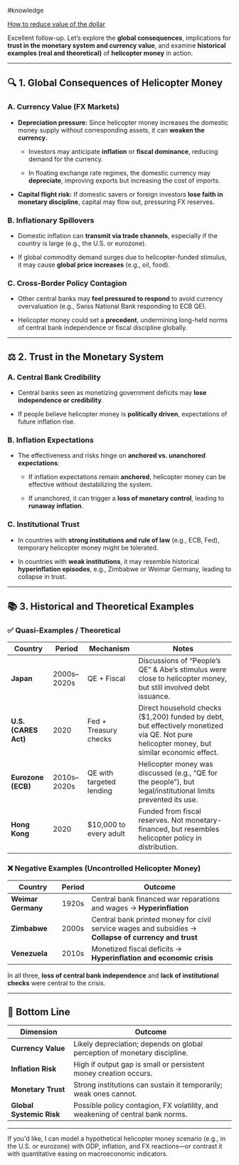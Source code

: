 \#knowledge

[How to reduce value of the dollar](How%20to%20reduce%20value%20of%20the%20dollar.md)

Excellent follow-up. Let’s explore the **global consequences**, implications for **trust in the monetary system and currency value**, and examine **historical examples (real and theoretical)** of **helicopter money** in action.

---

## 🔍 **1. Global Consequences of Helicopter Money**

### **A. Currency Value (FX Markets)**

* **Depreciation pressure:** Since helicopter money increases the domestic money supply without corresponding assets, it can **weaken the currency**.
  
  * Investors may anticipate **inflation** or **fiscal dominance**, reducing demand for the currency.
  
  * In floating exchange rate regimes, the domestic currency may **depreciate**, improving exports but increasing the cost of imports.

* **Capital flight risk:** If domestic savers or foreign investors **lose faith in monetary discipline**, capital may flow out, pressuring FX reserves.

### **B. Inflationary Spillovers**

* Domestic inflation can **transmit via trade channels**, especially if the country is large (e.g., the U.S. or eurozone).

* If global commodity demand surges due to helicopter-funded stimulus, it may cause **global price increases** (e.g., oil, food).

### **C. Cross-Border Policy Contagion**

* Other central banks may **feel pressured to respond** to avoid currency overvaluation (e.g., Swiss National Bank responding to ECB QE).

* Helicopter money could set a **precedent**, undermining long-held norms of central bank independence or fiscal discipline globally.

---

## ⚖️ **2. Trust in the Monetary System**

### **A. Central Bank Credibility**

* Central banks seen as monetizing government deficits may **lose independence or credibility**.

* If people believe helicopter money is **politically driven**, expectations of future inflation rise.

### **B. Inflation Expectations**

* The effectiveness and risks hinge on **anchored vs. unanchored expectations**:
  
  * If inflation expectations remain **anchored**, helicopter money can be effective without destabilizing the system.
  
  * If unanchored, it can trigger a **loss of monetary control**, leading to **runaway inflation**.

### **C. Institutional Trust**

* In countries with **strong institutions and rule of law** (e.g., ECB, Fed), temporary helicopter money might be tolerated.

* In countries with **weak institutions**, it may resemble historical **hyperinflation episodes**, e.g., Zimbabwe or Weimar Germany, leading to collapse in trust.

---

## 📚 **3. Historical and Theoretical Examples**

### ✅ **Quasi-Examples / Theoretical**

|Country|Period|Mechanism|Notes|
|-------|------|---------|-----|
|**Japan**|2000s–2020s|QE + Fiscal|Discussions of “People’s QE” & Abe’s stimulus were close to helicopter money, but still involved debt issuance.|
|**U.S. (CARES Act)**|2020|Fed + Treasury checks|Direct household checks ($1,200) funded by debt, but effectively monetized via QE. Not pure helicopter money, but similar economic effect.|
|**Eurozone (ECB)**|2010s–2020s|QE with targeted lending|Helicopter money was discussed (e.g., “QE for the people”), but legal/institutional limits prevented its use.|
|**Hong Kong**|2020|$10,000 to every adult|Funded from fiscal reserves. Not monetary-financed, but resembles helicopter policy in distribution.|

### ❌ **Negative Examples (Uncontrolled Helicopter Money)**

|Country|Period|Outcome|
|-------|------|-------|
|**Weimar Germany**|1920s|Central bank financed war reparations and wages → **Hyperinflation**|
|**Zimbabwe**|2000s|Central bank printed money for civil service wages and subsidies → **Collapse of currency and trust**|
|**Venezuela**|2010s|Monetized fiscal deficits → **Hyperinflation and economic crisis**|

In all three, **loss of central bank independence** and **lack of institutional checks** were central to the crisis.

---

## 🧠 **Bottom Line**

|Dimension|Outcome|
|---------|-------|
|**Currency Value**|Likely depreciation; depends on global perception of monetary discipline.|
|**Inflation Risk**|High if output gap is small or persistent money creation occurs.|
|**Monetary Trust**|Strong institutions can sustain it temporarily; weak ones cannot.|
|**Global Systemic Risk**|Possible policy contagion, FX volatility, and weakening of central bank norms.|

---

If you'd like, I can model a hypothetical helicopter money scenario (e.g., in the U.S. or eurozone) with GDP, inflation, and FX reactions—or contrast it with quantitative easing on macroeconomic indicators.
